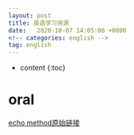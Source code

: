 ```yaml
---
layout: post
title: 英语学习资源
date:   2020-10-07 14:05:00 +0800
<!-- categories: english -->
tag: english
---
```


* content
{:toc}

oral
=
[echo method](/htmls/echo_method/eng/index.html)[原始链接](http://homepage.ntu.edu.tw/~karchung/miniconversations/MC.htm)

